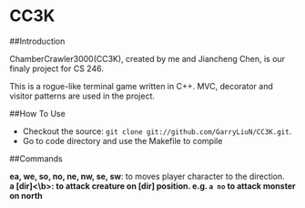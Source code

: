 # CC3K

##Introduction

ChamberCrawler3000(CC3K), created by me and Jiancheng Chen, is our finaly project for CS 246.

This is a rogue-like terminal game written in C++. MVC, decorator and visitor patterns are used in the project.

##How To Use

* Checkout the source: `git clone git://github.com/GarryLiuN/CC3K.git`.
* Go to code directory and use the Makefile to compile

##Commands

<b>ea, we, so, no, ne, nw, se, sw</b>: to moves player character to the direction.<br>
<b>a [dir]<\b>: to attack creature on [dir] position. e.g. `a no` to attack monster on north<br>
